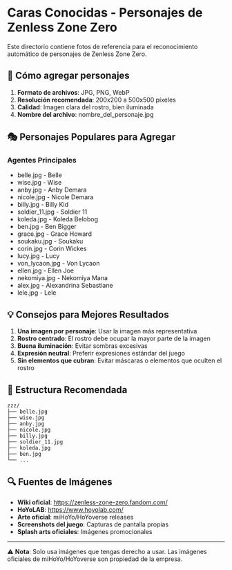 # Caras Conocidas - Personajes de Zenless Zone Zero

Este directorio contiene fotos de referencia para el reconocimiento automático de personajes de Zenless Zone Zero.

## 📸 Cómo agregar personajes

1. **Formato de archivos**: JPG, PNG, WebP
2. **Resolución recomendada**: 200x200 a 500x500 píxeles
3. **Calidad**: Imagen clara del rostro, bien iluminada
4. **Nombre del archivo**: nombre_del_personaje.jpg

## 🎭 Personajes Populares para Agregar

### Agentes Principales
- belle.jpg - Belle
- wise.jpg - Wise
- anby.jpg - Anby Demara
- nicole.jpg - Nicole Demara
- billy.jpg - Billy Kid
- soldier_11.jpg - Soldier 11
- koleda.jpg - Koleda Belobog
- ben.jpg - Ben Bigger
- grace.jpg - Grace Howard
- soukaku.jpg - Soukaku
- corin.jpg - Corin Wickes
- lucy.jpg - Lucy
- von_lycaon.jpg - Von Lycaon
- ellen.jpg - Ellen Joe
- nekomiya.jpg - Nekomiya Mana
- alex.jpg - Alexandrina Sebastiane
- lele.jpg - Lele

## 💡 Consejos para Mejores Resultados

1. **Una imagen por personaje**: Usar la imagen más representativa
2. **Rostro centrado**: El rostro debe ocupar la mayor parte de la imagen
3. **Buena iluminación**: Evitar sombras excesivas
4. **Expresión neutral**: Preferir expresiones estándar del juego
5. **Sin elementos que cubran**: Evitar máscaras o elementos que oculten el rostro

## 📁 Estructura Recomendada

```
zzz/
├── belle.jpg
├── wise.jpg
├── anby.jpg
├── nicole.jpg
├── billy.jpg
├── soldier_11.jpg
├── koleda.jpg
├── ben.jpg
└── ...
```

## 🔍 Fuentes de Imágenes

- **Wiki oficial**: https://zenless-zone-zero.fandom.com/
- **HoYoLAB**: https://www.hoyolab.com/
- **Arte oficial**: miHoYo/HoYoverse releases
- **Screenshots del juego**: Capturas de pantalla propias
- **Splash arts oficiales**: Imágenes promocionales

---

⚠️ **Nota**: Solo usa imágenes que tengas derecho a usar. Las imágenes oficiales de miHoYo/HoYoverse son propiedad de la empresa.
